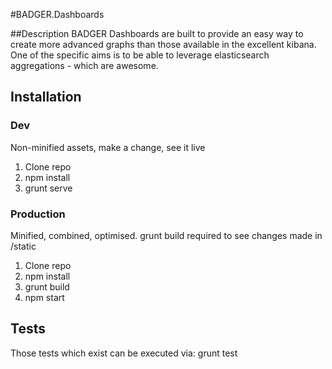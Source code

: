 #BADGER.Dashboards

##Description
BADGER Dashboards are built to provide an easy way to create more advanced graphs than those available in the excellent kibana.  One of the specific aims is to be able to leverage elasticsearch aggregations - which are awesome.

## Installation

### Dev

Non-minified assets, make a change, see it live

1. Clone repo
2. npm install
4. grunt serve

### Production

Minified, combined, optimised. grunt build required to see changes made in /static

1. Clone repo
2. npm install
3. grunt build
4. npm start

## Tests

Those tests which exist can be executed via: grunt test
